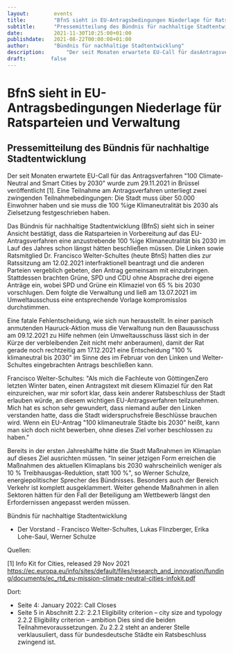 ```yaml
---
layout:        events
title:         "BfnS sieht in EU-Antragsbedingungen Niederlage für Ratsparteien und Verwaltung"
subtitle:      "Pressemitteilung des Bündnis für nachhaltige Stadtentwicklung"
date:          2021-11-30T10:25:00+01:00
publishdate:   2021-08-22T00:00:00+01:00
author:        "Bündnis für nachhaltige Stadtentwicklung"
description:       "Der seit Monaten erwartete EU-Call für dasAntragsverfahren..."
draft:        false
---
```


BfnS sieht in EU-Antragsbedingungen Niederlage für Ratsparteien und Verwaltung
===========

Pressemitteilung des Bündnis für nachhaltige Stadtentwicklung
-----------

Der seit Monaten erwartete EU-Call für das Antragsverfahren "100 Climate-Neutral and Smart Cities by 2030" wurde zum 29.11.2021 in Brüssel veröffentlicht [1]. Eine Teilnahme am Antragsverfahren unterliegt zwei zwingenden Teilnahmebedingungen: Die Stadt muss über 50.000 Einwohner haben und sie muss die 100 %ige Klimaneutralität bis 2030 als Zielsetzung festgeschrieben haben. 

Das Bündnis für nachhaltige Stadtentwicklung (BfnS) sieht sich in seiner Ansicht bestätigt, dass die Ratsparteien in Vorbereitung auf das EU-Antragsverfahren eine anzustrebende 100 %ige Klimaneutralität bis 2030 im Lauf des Jahres schon längst hätten beschließen müssen. Die Linken sowie Ratsmitglied Dr. Francisco Welter-Schultes (heute BfnS) hatten dies zur Ratssitzung am 12.02.2021 interfraktionell beantragt und die anderen Parteien vergeblich gebeten, den Antrag gemeinsam mit einzubringen. Stattdessen brachten Grüne, SPD und CDU ohne Absprache drei eigene Anträge ein, wobei SPD und Grüne ein Klimaziel von 65 % bis 2030 vorschlugen. Dem folgte die Verwaltung und ließ am 13.07.2021 im Umweltausschuss eine entsprechende Vorlage kompromisslos durchstimmen. 

Eine fatale Fehlentscheidung, wie sich nun herausstellt. In einer panisch anmutenden Hauruck-Aktion muss die Verwaltung nun den Bauausschuss am 09.12.2021 zu Hilfe nehmen (ein Umweltausschuss lässt sich in der Kürze der verbleibenden Zeit nicht mehr anberaumen), damit der Rat gerade noch rechtzeitig am 17.12.2021 eine Entscheidung "100 % klimaneutral bis 2030" im Sinne des im Februar von den Linken und Welter-Schultes eingebrachten Antrags beschließen kann.

Francisco Welter-Schultes: "Als mich die Fachleute von GöttingenZero letzten Winter baten, einen Antragstext mit diesem Klimaziel für den Rat einzureichen, war mir sofort klar, dass kein anderer Ratsbeschluss der Stadt erlauben würde, an diesem wichtigen EU-Antragsverfahren teilzunehmen. Mich hat es schon sehr gewundert, dass niemand außer den Linken verstanden hatte, dass die Stadt widerspruchsfreie Beschlüsse brauchen wird. Wenn ein EU-Antrag "100 klimaneutrale Städte bis 2030" heißt, kann man sich doch nicht bewerben, ohne dieses Ziel vorher beschlossen zu haben."

Bereits in der ersten Jahreshälfte hätte die Stadt Maßnahmen im Klimaplan auf dieses Ziel ausrichten müssen. "In seiner jetzigen Form erreichen die Maßnahmen des aktuellen Klimaplans bis 2030 wahrscheinlich weniger als 10 % Treibhausgas-Reduktion, statt 100 %", so Werner Schulze, energiepolitischer Sprecher des Bündnisses. Besonders auch der Bereich Verkehr ist komplett ausgeklammert. Weiter gehende Maßnahmen in allen Sektoren hätten für den Fall der Beteiligung am Wettbewerb längst den Erfordernissen angepasst werden müssen.



 	
Bündnis für nachhaltige Stadtentwicklung

- Der Vorstand -
Francisco Welter-Schultes, Lukas Flinzberger, Erika Lohe-Saul, Werner Schulze 

Quellen:

[1] Info Kit for Cities, released 29 Nov 2021
https://ec.europa.eu/info/sites/default/files/research_and_innovation/funding/documents/ec_rtd_eu-mission-climate-neutral-cities-infokit.pdf

Dort: 
- Seite 4: January 2022: Call Closes
- Seite 5 in Abschnitt 2.2:
2.2.1 Eligibility criterion – city size and typology
2.2.2 Eligibility criterion – ambition
Dies sind die beiden Teilnahmevoraussetzungen. Zu 2.2.2 steht an anderer Stelle verklausuliert, dass für bundesdeutsche Städte ein Ratsbeschluss zwingend ist.

